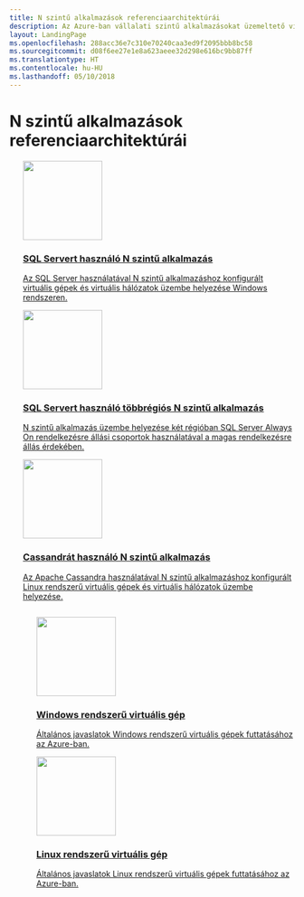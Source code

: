 ```yaml
---
title: N szintű alkalmazások referenciaarchitektúrái
description: Az Azure-ban vállalati szintű alkalmazásokat üzemeltető virtuális gépek üzembe helyezéséhez ismertet néhány gyakori architektúrát.
layout: LandingPage
ms.openlocfilehash: 288acc36e7c310e70240caa3ed9f2095bbb8bc58
ms.sourcegitcommit: d08f6ee27e1e8a623aeee32d298e616bc9bb87ff
ms.translationtype: HT
ms.contentlocale: hu-HU
ms.lasthandoff: 05/10/2018
---
```

<!-- This file is generated! -->
<!-- See the templates in ./build/reference-architectures  -->
<!-- See data in index.json -->

# <a name="n-tier-application-reference-architectures"></a>N szintű alkalmazások referenciaarchitektúrái

<section class="series">
    <ul class="panelContent">

<!-- N-tier Windows -->
<li style="display: flex; flex-direction: column;">
    <a href="./n-tier-sql-server.md" style="display: flex; flex-direction: column; flex: 1 0 auto;">
        <div class="cardSize" style="flex: 1 0 auto; display: flex;">
            <div class="cardPadding" style="display: flex;">
                <div class="card">
                    <div class="cardImageOuter">
                        <div class="cardImage">
                            <img src="./images/n-tier-sql-server.svg" height="140px" />
                        </div>
                    </div>
                    <div class="cardText">
                        <h3>SQL Servert használó N szintű alkalmazás</h3>
                        <p>Az SQL Server használatával N szintű alkalmazáshoz konfigurált virtuális gépek és virtuális hálózatok üzembe helyezése Windows rendszeren.</p>
                    </div>
                </div>
            </div>
        </div>
    </a>
</li>

<!-- Multi-region Windows -->
<li style="display: flex; flex-direction: column;">
    <a href="./multi-region-sql-server.md" style="display: flex; flex-direction: column; flex: 1 0 auto;">
        <div class="cardSize" style="flex: 1 0 auto; display: flex;">
            <div class="cardPadding" style="display: flex;">
                <div class="card">
                    <div class="cardImageOuter">
                        <div class="cardImage">
                            <img src="./images/multi-region-application.svg" height="140px" />
                        </div>
                    </div>
                    <div class="cardText">
                        <h3>SQL Servert használó többrégiós N szintű alkalmazás</h3>
                        <p>N szintű alkalmazás üzembe helyezése két régióban SQL Server Always On rendelkezésre állási csoportok használatával a magas rendelkezésre állás érdekében.</p>
                    </div>
                </div>
            </div>
        </div>
    </a>
</li>

<!-- N-tier Linux -->
<li style="display: flex; flex-direction: column;">
    <a href="./n-tier-cassandra.md" style="display: flex; flex-direction: column; flex: 1 0 auto;">
        <div class="cardSize" style="flex: 1 0 auto; display: flex;">
            <div class="cardPadding" style="display: flex;">
                <div class="card">
                    <div class="cardImageOuter">
                        <div class="cardImage">
                            <img src="./images/n-tier-cassandra.svg" height="140px" />
                        </div>
                    </div>
                    <div class="cardText">
                        <h3>Cassandrát használó N szintű alkalmazás</h3>
                        <p>Az Apache Cassandra használatával N szintű alkalmazáshoz konfigurált Linux rendszerű virtuális gépek és virtuális hálózatok üzembe helyezése.</p>
                    </div>
                </div>
            </div>
        </div>
    </a>
</li>

<ul class="panelContent cardsI">
<li style="display: flex; flex-direction: column;">
    <a href="./windows-vm.md" style="display: flex; flex-direction: column; flex: 1 0 auto;">
        <div class="cardSize" style="flex: 1 0 auto; display: flex;">
            <div class="cardPadding" style="display: flex;">
                <div class="card">
                    <div class="cardImageOuter">
                        <div class="cardImage">
                            <img src="./images/Windows.svg" height="140px" />
                        </div>
                    </div>
                    <div class="cardText">
                        <h3>Windows rendszerű virtuális gép</h3>
                        <p>Általános javaslatok Windows rendszerű virtuális gépek futtatásához az Azure-ban.</p>
                    </div>
                </div>
            </div>
        </div>
    </a>
</li>

<li style="display: flex; flex-direction: column;">
    <a href="./linux-vm.md" style="display: flex; flex-direction: column; flex: 1 0 auto;">
        <div class="cardSize" style="flex: 1 0 auto; display: flex;">
            <div class="cardPadding" style="display: flex;">
                <div class="card">
                    <div class="cardImageOuter">
                        <div class="cardImage">
                            <img src="./images/LinuxPenguin.svg" height="140px" />
                        </div>
                    </div>
                    <div class="cardText">
                        <h3>Linux rendszerű virtuális gép</h3>
                        <p>Általános javaslatok Linux rendszerű virtuális gépek futtatásához az Azure-ban.</p>
                    </div>
                </div>
            </div>
        </div>
    </a>
</li>

</ul>